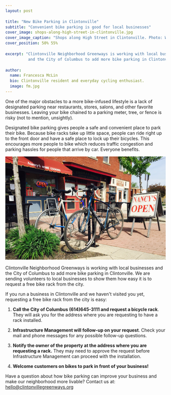 ```yaml
---
layout: post

title: "New Bike Parking in Clintonville"
subtitle: "Convenient bike parking is good for local businesses"
cover_image: shops-along-high-street-in-clintonville.jpg
cover_image_caption: "Shops along High Street in Clintonville. Photo: Will Koehler"
cover_position: 50% 55%

excerpt: "Clintonville Neighborhood Greenways is working with local businesses
          and the City of Columbus to add more bike parking in Clintonville."

author:
  name: Francesca McLin
  bio: Clintonville resident and everyday cycling enthusiast.
  image: fm.jpg
---
```


One of the major obstacles to a more bike-infused lifestyle is a lack of designated parking near
restaurants, stores, salons, and other favorite businesses. Leaving your bike chained to a parking
meter, tree, or fence is risky (not to mention, unsightly).

Designated bike parking gives people a safe and convenient place to park their bike. Because bike racks
take up little space, people can ride right up to the front door and have a safe place to lock up their
bicycles. This encourages more people to bike which reduces traffic congestion and parking hassles for
people that arrive by car. Everyone benefits.

<div class="full rounded shadow"><img src="/images/bike-parking/bike-parking-in-clintonville.jpg"></div>

<a id='instructions'></a>
Clintonville Neighborhood Greenways is working with local businesses and the City of Columbus to add
more bike parking in Clintonville. We are sending volunteers to local businesses to show them how
easy it is to request a free bike rack from the city.

If you run a business in Clintonville and we haven't visited you yet, requesting a free bike rack
from the city is easy:

1.  <b>Call the City of Columbus (614)645-3111 and request a bicycle rack</b>. They will ask you for
    the address where you are requesting to have a rack installed.

2.  <b>Infrastructure Management will follow-up on your request</b>. Check your mail and phone messages for
    any possible follow-up questions.

3.  <b>Notify the owner of the property at the address where you are requesting a rack.</b> They may need to
    approve the request before Infrastructure Management can proceed with the installation.

4.  <b>Welcome customers on bikes to park in front of your business!</b>

Have a question about how bike parking can improve your business and make our neighborhood more livable?
Contact us at: <a href='mailto:hello@clintonvillegreenways.org?subject=Question about Bike Parking in Clintonville'>hello@clintonvillegreenways.org</a>


